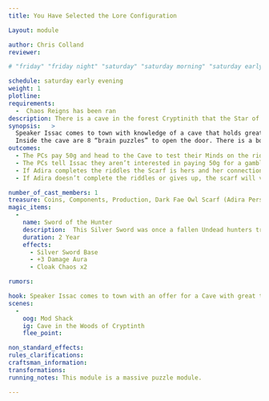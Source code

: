 ```yaml
---
title: You Have Selected the Lore Configuration

Layout: module

author: Chris Colland 
reviewer: 

# "friday" "friday night" "saturday" "saturday morning" "saturday early afternoon" "saturday early evening" "saturday night" "reaction" "tavern setup" "townsfolk" "randoms"

schedule: saturday early evening
weight: 1
plotline: 
requirements: 
  -  Chaos Reigns has been ran
description: There is a cave in the forest Cryptinith that the Star of Nekron has found and will sell its location for 50g. Inside the cave is rumored to be great treasure locked behind a door that only the sharpest minds can open.
synopsis:   > 
  Speaker Issac comes to town with knowledge of a cave that holds great treasure inside such as Magic Items and other loot behind the door if they can crack the code. The Speaker is willing to sell the location to the cave for 50 gold but warns the PCs that only the sharpest minds will be able to break the puzzles and riddles to gain access to all of the riches. There is rumor that someone with an a Kin to Fae knowledge or affinity would be good to have along for a “Labyrinthian Mind”. 
  Inside the cave are 8 “brain puzzles” to open the door. There is a box with the treasure the cave contains.  Hanging from something will be a black scarf with silver metal clasps and a silver owl with black eyes. The scarf calls out to Adira, this is the beginning of her personal plotline quest for a Transform to Dark Fae. She will have 6 riddles to complete, if she gets them then the Scarf will bind itself to her and “the Cold One” will reach out to her at a later time to continue her training.
outcomes: 
  - The PCs pay 50g and head to the Cave to test their Minds on the riddles and Puzzles for treasure
  - The PCs tell Issac they aren’t interested in paying 50g for a gamble on the Cave
  - If Adira completes the riddles the Scarf is hers and her connection to the Dark Fae entity known as “the Cold One” is complete.  
  - If Adira doesn’t complete the riddles or gives up, the scarf will vanish but she will be told she will be tested soon again...

number_of_cast_members: 1
treasure: Coins, Components, Production, Dark Fae Owl Scarf (Adira Personal Plot Item)
magic_items:
  - 
    name: Sword of the Hunter
    description:  This Silver Sword was once a fallen Undead hunters trusty blade, it seems to have fallen into the hands of the enemy as of late
    duration: 2 Year
    effects: 
      - Silver Sword Base
      - +3 Damage Aura
      - Cloak Chaos x2

rumors: 

hook: Speaker Issac comes to town with an offer for a Cave with great treasures if they are sharp enough of the mind to adventure into it.
scenes: 
  - 
    oog: Mod Shack
    ig: Cave in the Woods of Cryptinth
    flee_point: 

non_standard_effects: 
rules_clarifications: 
craftsman_information: 
transformations: 
running_notes: This module is a massive puzzle module. 

---
```






